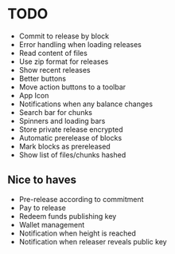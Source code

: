 TODO
====

 * Commit to release by block
 * Error handling when loading releases
 * Read content of files
 * Use zip format for releases
 * Show recent releases
 * Better buttons
 * Move action buttons to a toolbar
 * App Icon
 * Notifications when any balance changes
 * Search bar for chunks
 * Spinners and loading bars
 * Store private release encrypted
 * Automatic prerelease of blocks
 * Mark blocks as prereleased
 * Show list of files/chunks hashed

## Nice to haves
 * Pre-release according to commitment
 * Pay to release
 * Redeem funds publishing key
 * Wallet management
 * Notification when height is reached
 * Notification when releaser reveals public key
